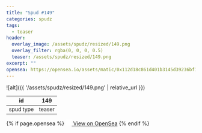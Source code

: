 ```yaml
---
title: "Spud #149"
categories: spudz
tags:
  - teaser
header:
  overlay_image: /assets/spudz/resized/149.png
  overlay_filter: rgba(0, 0, 0, 0.5)
  teaser: /assets/spudz/resized/149.png
excerpt: ""
opensea: https://opensea.io/assets/matic/0x112d18c861d401b3145d39236bf149f01e18beed/149
---
```

![alt]({{ '/assets/spudz/resized/149.png' | relative_url }})

| id | 149 |
|-|-|
| spud type | teaser |

{% if page.opensea %}
<a href="{{page.opensea}}" class="btn btn--info" onclick="window.open(this.href, '_blank'); return false;"><img src="/assets/images/opensea.svg" width="16px"><span>  View on OpenSea</span></a>
{% endif %}

